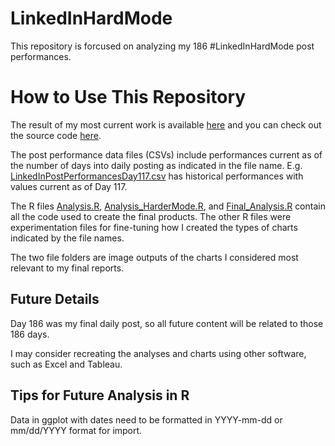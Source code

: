 # LinkedInHardMode
This repository is forcused on analyzing my 186 #LinkedInHardMode post performances.

# How to Use This Repository

The result of my most current work is available [here](https://github.com/davidmvermillion/LinkedInHardMode/blob/main/LinkedInHarderModeReport.pdf) and you can check out the source code [here](https://github.com/davidmvermillion/LinkedInHardMode/blob/main/Analysis_HarderMode.R). 

The post performance data files (CSVs) include performances current as of the number of days into daily posting as indicated in the file name. E.g. [LinkedInPostPerformancesDay117.csv](https://github.com/davidmvermillion/LinkedInHardMode/blob/main/LinkedInPostPerformancesDay117.csv) has historical performances with values current as of Day 117. 

The R files [Analysis.R](https://github.com/davidmvermillion/LinkedInHardMode/blob/main/Analysis.R), [Analysis_HarderMode.R](https://github.com/davidmvermillion/LinkedInHardMode/blob/main/Analysis_HarderMode.R), and [Final_Analysis.R](https://github.com/davidmvermillion/LinkedInHardMode/blob/main/Analysis_HarderMode.R) contain all the code used to create the final products. The other R files were experimentation files for fine-tuning how I created the types of charts indicated by the file names. 

The two file folders are image outputs of the charts I considered most relevant to my final reports.

## Future Details
Day 186 was my final daily post, so all future content will be related to those 186 days.

I may consider recreating the analyses and charts using other software, such as Excel and Tableau.

## Tips for Future Analysis in R
Data in ggplot with dates need to be formatted in YYYY-mm-dd or mm/dd/YYYY format for import.
